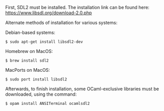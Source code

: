 First, SDL2 must be installed. The installation link can be found here:
  https://www.libsdl.org/download-2.0.php

Alternate methods of installation for various systems:

Debian-based systems:
```
$ sudo apt-get install libsdl2-dev
```
Homebrew on MacOS:
```
$ brew install sdl2
```
MacPorts on MacOS:
```
$ sudo port install libsdl2
```
Afterwards, to finish installation, some OCaml-exclusive libraries must be downloaded, using the command:
```
$ opam install ANSITerminal ocamlsdl2
```